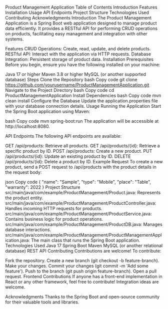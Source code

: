 Product Management Application
Table of Contents
Introduction
Features
Installation
Usage
API Endpoints
Project Structure
Technologies Used
Contributing
Acknowledgments
Introduction
The Product Management Application is a Spring Boot web application designed to manage product data efficiently. It provides a RESTful API for performing CRUD operations on products, facilitating easy management and integration with other systems.

Features
CRUD Operations: Create, read, update, and delete products.
RESTful API: Interact with the application via HTTP requests.
Database Integration: Persistent storage of product data.
Installation
Prerequisites
Before you begin, ensure you have the following installed on your machine:

Java 17 or higher
Maven 3.8 or higher
MySQL (or another supported database)
Steps
Clone the Repository
bash
Copy code
git clone https://github.com/yourusername/ProductManagementApplication.git
Navigate to the Project Directory
bash
Copy code
cd ProductManagementApplication
Install Dependencies
bash
Copy code
mvn clean install
Configure the Database
Update the application.properties file with your database connection details.
Usage
Running the Application
Start the Spring Boot application using Maven:

bash
Copy code
mvn spring-boot:run
The application will be accessible at http://localhost:8080.

API Endpoints
The following API endpoints are available:

GET /api/products: Retrieve all products.
GET /api/products/{id}: Retrieve a specific product by ID.
POST /api/products: Create a new product.
PUT /api/products/{id}: Update an existing product by ID.
DELETE /api/products/{id}: Delete a product by ID.
Example Request
To create a new product, send a POST request to /api/products with the product details in the request body:

json
Copy code
{
  "name": "Sample",
  "type": "Mobile",
  "place": "Table",
  "warranty": 2022
}
Project Structure
src/main/java/com/example/ProductManagement/Product.java: Represents the product entity.
src/main/java/com/example/ProductManagement/ProductController.java: Handles incoming HTTP requests for products.
src/main/java/com/example/ProductManagement/ProductService.java: Contains business logic for product operations.
src/main/java/com/example/ProductManagement/ProductDB.java: Manages database interactions.
src/main/java/com/example/ProductManagement/ProductManagementApplication.java: The main class that runs the Spring Boot application.
Technologies Used
Java 17
Spring Boot
Maven
MySQL (or another relational database)
REST API
Contributing
Contributions are welcome! To contribute:

Fork the repository.
Create a new branch (git checkout -b feature-branch).
Make your changes.
Commit your changes (git commit -m 'Add some feature').
Push to the branch (git push origin feature-branch).
Open a pull request.
Frontend Contributions
If anyone has a front-end implementation in React or any other framework, feel free to contribute! Integration ideas are welcome.

Acknowledgments
Thanks to the Spring Boot and open-source community for their valuable tools and libraries.
